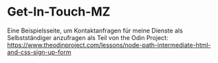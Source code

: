 # Get-In-Touch-MZ
Eine Beispielsseite, um Kontaktanfragen für meine Dienste als Selbstständiger anzufragen als Teil von the Odin Project:
https://www.theodinproject.com/lessons/node-path-intermediate-html-and-css-sign-up-form


